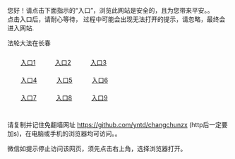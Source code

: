 您好！请点击下面指示的“入口”，浏览此网站是安全的，且为您带来平安。。 <br/>
点击入口后，请耐心等待， 过程中可能会出现无法打开的提示，请忽略，最终会进入网站. </br>

法轮大法在长春<br/>
<div style="padding:10px"><a style="margin:20px" target="_blank" href="https://d1c3l0c3rwj08d.cloudfront.net/2Qpsp?kgtfwkf" id="ccLink1" rel="nofollow">入口1</a> <a target="_blank" style="margin:20px" href="https://d1i5de3w6pci9y.cloudfront.net/2Qpsp?jvfhgom" id="ccLink2" rel="nofollow">入口2</a> <a style="margin:20px" target="_blank" href="https://deou2wdeln48.cloudfront.net/2Qpsp?qshontj" id="ccLink3" rel="nofollow">入口3</a></div>

<div style="padding:10px" ><a style="margin:20px" target="_blank" href="https://d1c3l0c3rwj08d.cloudfront.net/2Qpsp?kgtfwkf" id="ccLink4" rel="nofollow">入口4</a> <a style="margin:20px" href="https://d1i5de3w6pci9y.cloudfront.net/2Qpsp?jvfhgom" target="_blank" id="ccLink5" rel="nofollow">入口5</a> <a style="margin:20px" href="https://deou2wdeln48.cloudfront.net/2Qpsp?qshontj" target="_blank" id="ccLink6" rel="nofollow">入口6</a></div>

<div style="padding:10px"><a style="margin:20px" target="_blank" href="https://d1c3l0c3rwj08d.cloudfront.net/2Qpsp?kgtfwkf" id="ccLink7" rel="nofollow">入口7</a> <a style="margin:20px" href="https://d1i5de3w6pci9y.cloudfront.net/2Qpsp?jvfhgom" target="_blank" id="ccLink8" rel="nofollow">入口8</a> <a style="margin:20px" target="_blank" href="https://deou2wdeln48.cloudfront.net/2Qpsp?qshontj" id="ccLink9" rel="nofollow">入口9</a></div>

<br/>



请复制并记住免翻墙网址 https://github.com/yntd/changchunzx (http后一定要加s)，在电脑或手机的浏览器均可访问。。<br/>

微信如提示停止访问该网页，须先点击右上角，选择浏览器打开。
